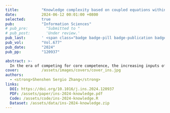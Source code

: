 ```yaml
---
title:          "Knowledge complexity based on coupled equations within the bipartite network"
date:           2024-06-12 00:01:00 +0800
selected:       true
pub:            "Information Sciences"
# pub_pre:        "Submitted to "
# pub_post:       'Under review.'
pub_last:       ' <span class="badge badge-pill badge-publication badge-success">1<sup>st</sup> author</span>'
pub_vol:        "Vol.677"
pub_date:       "2024"
pub_pp:         "120937"

abstract: >-
  In the era of competing for core competence, the increasing inputs of knowledge factors have brought the issue of “efficiency-enhancing and quality-improving” into focus; and concerns about the “quality” perspective of knowledge require mining information related to complex knowledge hidden in the economic system. In order to quantify knowledge complexity at both the national (or regional) and technological levels, this article combines the Fitness and Complexity algorithm with matrix-estimation exercises based on the framework of the bipartite network. On the basis of these measurements, this article analyzes and discusses the economic implications and evolutionary features while considering the “expiration” of patents; additionally, community detection is conducted to discuss the evolution of the “location” of complex knowledge. The results show that knowledge complexity depends on the structural similarity and specialization of patents; furthermore, the timeliness of patents may affect knowledge complexity conspicuously; moreover, the significance of the “location” of complex knowledge in the past has been downplayed over the past few decades.
cover:          /assets/images/covers/cover_ins.jpg
authors:
  - <strong>Shenshen Sergio Zhang</strong>
links:
  DOI: https://doi.org/10.1016/j.ins.2024.120937
  PDF: /assets/paper/ins-2024-knowledge.pdf
  Code: /assets/code/ins-2024-knowledge.R
  Dataset: /assets/data/ins-2024-knowledge.zip
---
```

